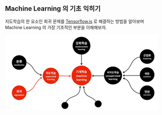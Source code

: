 ## Machine Learning 의 기초 익히기

지도학습의 한 요소인 회귀 문제를 [Tensorflow.js](https://www.tensorflow.org/js) 로 해결하는 방법을 알아보며 Machine Learning 의 가장 기초적인 부분을 이해해보자. 

![img.png](img.png)

